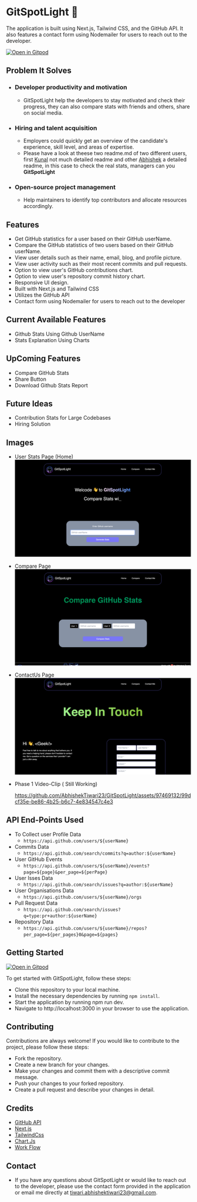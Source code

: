 # GitSpotLight 🐙

 The application is built using Next.js, Tailwind CSS, and the GitHub API. It also features a contact form using Nodemailer for users to reach out to the developer.
 
 [![Open in Gitpod](https://gitpod.io/button/open-in-gitpod.svg)](https://gitpod.io/#https://github.com/AbhishekTiwari23/GitSpotLight)



## Problem It Solves

- ### Developer productivity and motivation
    - GitSpotLight help the developers to stay motivated and check their progress, they can also compare stats with friends and others, share on social media.
- ### Hiring and talent acquisition
    - Employers could quickly get an overview of the candidate's experience, skill level, and areas of expertise.
    - Please have a look at theese two readme.md of two different users, first [Kunal](https://github.com/kunal-kushwaha) not much detailed readme and other [Abhishek](https://github.com/AbhishekTiwari23) a detailed readme, in this case to check the real stats, managers can you __GitSpotLight__
- ### Open-source project management
    - Help maintainers to identify top contributors and allocate resources accordingly.


## Features

- Get GitHub statistics for a user based on their GitHub userName.
- Compare the GitHub statistics of two users based on their GitHub userName.
- View user details such as their name, email, blog, and profile picture.
- View user activity such as their most recent commits and pull requests.
- Option to view user's GitHub contributions chart.
- Option to view user's repository commit history chart.
- Responsive UI design.
- Built with Next.js and Tailwind CSS
- Utilizes the GitHub API
- Contact form using Nodemailer for users to reach out to the developer

## Current Available Features

- Github Stats Using Github UserName
- Stats Explanation Using Charts


## UpComing Features

- Compare GitHub Stats
- Share Button
- Download Github Stats Report

## Future Ideas

- Contribution Stats for Large Codebases
- Hiring Solution

## Images

- User Stats Page (Home)
    ![](./assets/readme/home.png)

- Compare Page
    ![](./assets/readme/compare.png)
    
- ContactUs Page
    ![](./assets/readme/contact.png)
    
- Phase 1 Video-Clip ( Still Working)

    https://github.com/AbhishekTiwari23/GitSpotLight/assets/97469132/99dcf35e-be86-4b25-b6c7-4e834547c4e3


## API End-Points Used
- To Collect user Profile Data
  - `https://api.github.com/users/${userName}`
- Commits Data
  - `https://api.github.com/search/commits?q=author:${userName}`
- User GitHub Events
  - `https://api.github.com/users/${userName}/events?page=${page}&per_page=${perPage}`
- User Isses Data
  - `https://api.github.com/search/issues?q=author:${userName}`
- User Organisations Data
  - `https://api.github.com/users/${userName}/orgs`
- Pull Request Data
  - `https://api.github.com/search/issues?q=type:pr+author:${userName}`
- Repository Data
  - `https://api.github.com/users/${userName}/repos?per_page=${per_pages}0&page=${pages}`

## Getting Started

[![Open in Gitpod](https://gitpod.io/button/open-in-gitpod.svg)](https://gitpod.io/#https://github.com/AbhishekTiwari23/GitSpotLight)


To get started with GitSpotLight, follow these steps:

- Clone this repository to your local machine.
- Install the necessary dependencies by running `npm install`.
- Start the application by running npm run dev.
- Navigate to http://localhost:3000 in your browser to use the application.


## Contributing

Contributions are always welcome! If you would like to contribute to the project, please follow these steps:

- Fork the repository.
- Create a new branch for your changes.
- Make your changes and commit them with a descriptive commit message.
- Push your changes to your forked repository.
- Create a pull request and describe your changes in detail.


## Credits

- [GitHub API](https://docs.github.com/en/rest)
- [Next.js](https://nextjs.org/docs/getting-started)
- [TailwindCss](https://tailwindcss.com/docs/installation)
- [Chart.Js](https://www.chartjs.org/docs/latest/)
- [Work Flow](./workFlow.md)

## Contact
- If you have any questions about GitSpotLight or would like to reach out to the developer, please use the contact form provided in the application or email me directly at tiwari.abhishektiwari23@gmail.com.

